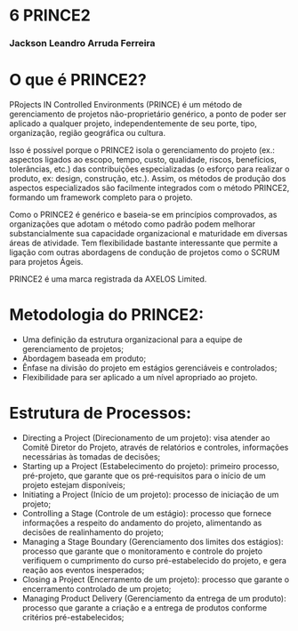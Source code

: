 # 6 PRINCE2
### Jackson Leandro Arruda Ferreira


# O que é PRINCE2?

PRojects IN Controlled Environments (PRINCE) é um método de gerenciamento de projetos não-proprietário genérico, a ponto de poder ser aplicado a qualquer projeto, independentemente de seu porte, tipo, organização, região geográfica ou cultura.

Isso é possível porque o PRINCE2 isola o gerenciamento do projeto (ex.: aspectos ligados ao escopo, tempo, custo, qualidade, riscos, benefícios, tolerâncias, etc.) das contribuições especializadas (o esforço para realizar o produto, ex: design, construção, etc.). Assim, os métodos de produção dos aspectos especializados são facilmente integrados com o método PRINCE2, formando um framework completo para o projeto.

Como o PRINCE2 é genérico e baseia-se em princípios comprovados, as organizações que adotam o método como padrão podem melhorar substancialmente sua capacidade organizacional e maturidade em diversas áreas de atividade. Tem flexibilidade bastante interessante que permite a ligação com outras abordagens de condução de projetos como o SCRUM para projetos Ágeis.

PRINCE2 é uma marca registrada da AXELOS Limited. 

# Metodologia do PRINCE2:

- Uma definição da estrutura organizacional para a equipe de gerenciamento de projetos;
- Abordagem baseada em produto;
- Ênfase na divisão do projeto em estágios gerenciáveis e controlados;
- Flexibilidade para ser aplicado a um nível apropriado ao projeto.

# Estrutura de Processos:

- Directing a Project (Direcionamento de um projeto): visa atender ao Comitê Diretor do Projeto, através de relatórios e controles, informações necessárias às tomadas de decisões;
- Starting up a Project (Estabelecimento do projeto): primeiro processo, pré-projeto, que garante que os pré-requisitos para o início de um projeto estejam disponíveis;
- Initiating a Project (Início de um projeto): processo de iniciação de um projeto;
- Controlling a Stage (Controle de um estágio): processo que fornece informações a respeito do andamento do projeto, alimentando as decisões de realinhamento do projeto;
- Managing a Stage Boundary (Gerenciamento dos limites dos estágios): processo que garante que o monitoramento e controle do projeto verifiquem o cumprimento do curso pré-estabelecido do projeto, e gera reação aos eventos inesperados;
- Closing a Project (Encerramento de um projeto): processo que garante o encerramento controlado de um projeto;
- Managing Product Delivery (Gerenciamento da entrega de um produto): processo que garante a criação e a entrega de produtos conforme critérios pré-estabelecidos;
